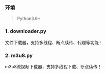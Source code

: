 ### 环境
> Python3.6+

### 1. downloader.py
文件下载器，支持多线程、断点续传、代理等功能！

### 2. m3u8.py
m3u8流视频下载器，支持多线程下载、断点续传！

